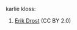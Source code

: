 karlie kloss:

1. [Erik Drost](https://commons.wikimedia.org/wiki/File:Karlie_Kloss_%2847594281901%29.jpg) (CC BY 2.0)
